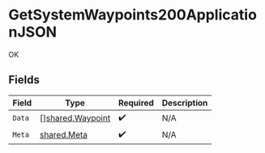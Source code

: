 # GetSystemWaypoints200ApplicationJSON

OK


## Fields

| Field                                                | Type                                                 | Required                                             | Description                                          |
| ---------------------------------------------------- | ---------------------------------------------------- | ---------------------------------------------------- | ---------------------------------------------------- |
| `Data`                                               | [][shared.Waypoint](../../models/shared/waypoint.md) | :heavy_check_mark:                                   | N/A                                                  |
| `Meta`                                               | [shared.Meta](../../models/shared/meta.md)           | :heavy_check_mark:                                   | N/A                                                  |